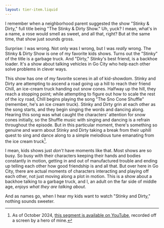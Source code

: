 ```yaml
---
layout: tier-item.liquid
---
```

I remember when a neighborhood parent suggested the show "Stinky & Dirty," full title being "The Stinky & Dirty Show." Uh, yuck? I mean, what's in a name, a rose would smell as sweet, and all that, right? But at the same time, that show just sounds gross.

Surprise: I was wrong. Not only was I wrong, but I was _really_ wrong. The Stinky & Dirty Show is one of my favorite kids shows. Turns out the "Stinky" of the title is a garbage truck. And "Dirty," Stinky's best friend, is a backhoe loader. It's a show about talking vehicles in Go City who help each other solve problems in clever ways. 

This show has one of my favorite scenes in all of kid-showdom. Stinky and Dirty are attempting to ascend a road going up a hill to reach their friend Chill, an ice-cream truck handing out snow cones. Halfway up the hill, they reach a stopping point; while attempting to figure out how to scale the rest of the icy road, Chill begins playing the song "The Sno Cone Shuffle" (remember, he's an ice cream truck). Stinky and Dirty grin at each other as the song starts, and they begin singing the words and dancing along. Hearing this song was what caught the characters' attention for snow cones initially, so the Shuffle music with singing and dancing is a refrain throughout the episode. But in this particular moment, there's something so genuine and warm about Stinky and Dirty taking a break from their uphill quest to sing and dance along to a simple melodious tune emanating from the ice cream truck[^1].

I mean, kids shows just _don't_ have moments like that. Most shows are so busy. So busy with their characters keeping their hands and bodies constantly in motion, getting in and out of manufactured trouble and ending up telling each other how good friendship is and all that. But over here in Go City, there are actual moments of characters interacting and playing off each other, not just moving along a plot in motion. This is a show about a backhoe talking to a garbage truck, and I, an adult on the far side of middle age, _enjoys what they are talking about_.

And as names go, when I hear my kids want to watch "Stinky and Dirty," nothing sounds sweeter.

[^1]: As of October 2024, [this segment is available on YouTube](https://www.youtube.com/watch?v=mAdto2mzKlA), recorded off a screen by a hero of mine.